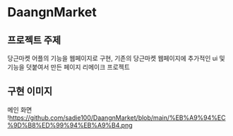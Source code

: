 # DaangnMarket
## 프로젝트 주제
당근마켓 어플의 기능을 웹페이지로 구현, 기존의 당근마켓 웹페이지에 추가적인 ui 및 기능을 덧붙여서 만든 페이지 리메이크 프로젝트

## 구현 이미지
메인 화면
!<https://github.com/sadie100/DaangnMarket/blob/main/%EB%A9%94%EC%9D%B8%ED%99%94%EB%A9%B4.png>
